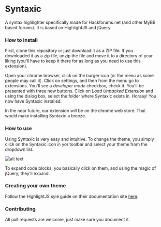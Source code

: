 # Syntaxic
A syntax highlighter specifically made for Hackforums.net (and other MyBB based forums). It is based on HighlightJS and jQuery.

### How to install
First, clone this repository or just download it as a ZIP file. If you downloaded it as a zip file, unzip the file and move it to a directory of your liking (you'll have to keep it there for as long as you need to use this extension).

Open your chrome browser, click on the burger icon (or the menu as some people may call it). Click on settings, and then from the menu go to extensions. You'll see a *developer mode* checkbox, check it. You'll be presented with three new buttons. Click on *Load Unpacked Extension* and using the dialog box, select the folder where Syntaxic exists in. Horaay! You now have Syntaxic installed.

In the near future, our extension will be on the chrome web store. That would make installing Syntaxic a breeze.

### How to use
Using Syntaxic is very easy and intuitive. To change the theme, you simply click on the Syntaxic icon in yor toolbar and select your theme from the dropdown list.

![alt text](http://i.imgur.com/oTmjBFv.png "Syntactic Popup")

To expand code blocks, you basically click on them, and using the magic of jQuery, they'll expand.

### Creating your own theme
Follow the HighlightJS syle guide on their documentation site [here](http://highlightjs.readthedocs.io/en/latest/style-guide.html).

### Contributing
All pull requests are welcome, just make sure you document it.
